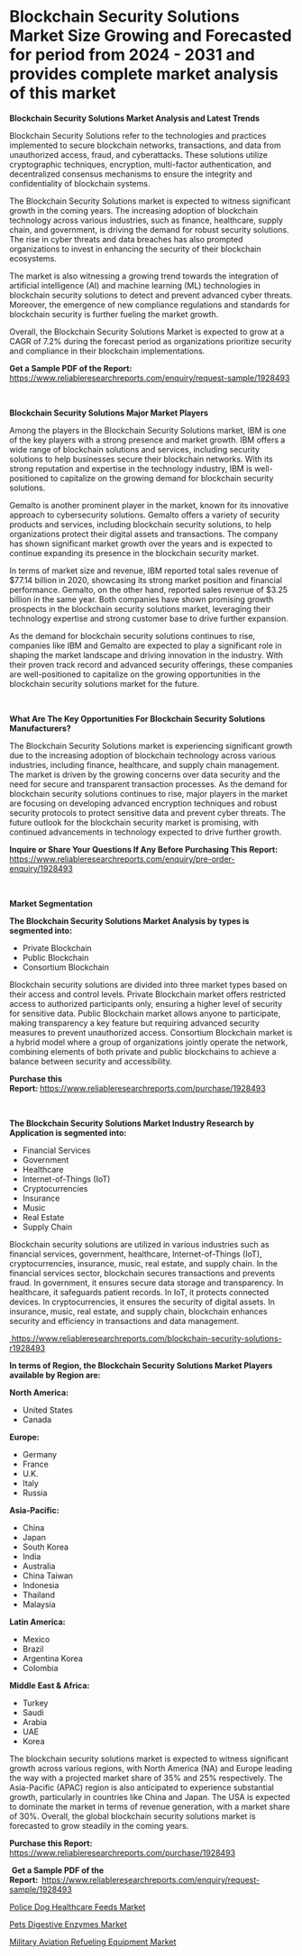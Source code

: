 <p><h1>Blockchain Security Solutions Market Size Growing and Forecasted for period from 2024 - 2031 and provides complete market analysis of this market</h1></p><p><strong>Blockchain Security Solutions Market Analysis and Latest Trends</strong></p>
<p><p>Blockchain Security Solutions refer to the technologies and practices implemented to secure blockchain networks, transactions, and data from unauthorized access, fraud, and cyberattacks. These solutions utilize cryptographic techniques, encryption, multi-factor authentication, and decentralized consensus mechanisms to ensure the integrity and confidentiality of blockchain systems.</p><p>The Blockchain Security Solutions market is expected to witness significant growth in the coming years. The increasing adoption of blockchain technology across various industries, such as finance, healthcare, supply chain, and government, is driving the demand for robust security solutions. The rise in cyber threats and data breaches has also prompted organizations to invest in enhancing the security of their blockchain ecosystems.</p><p>The market is also witnessing a growing trend towards the integration of artificial intelligence (AI) and machine learning (ML) technologies in blockchain security solutions to detect and prevent advanced cyber threats. Moreover, the emergence of new compliance regulations and standards for blockchain security is further fueling the market growth.</p><p>Overall, the Blockchain Security Solutions Market is expected to grow at a CAGR of 7.2% during the forecast period as organizations prioritize security and compliance in their blockchain implementations.</p></p>
<p><strong>Get a Sample PDF of the Report:&nbsp;</strong> <a href="https://www.reliableresearchreports.com/enquiry/request-sample/1928493">https://www.reliableresearchreports.com/enquiry/request-sample/1928493</a></p>
<p>&nbsp;</p>
<p><strong>Blockchain Security Solutions Major Market Players</strong></p>
<p><p>Among the players in the Blockchain Security Solutions market, IBM is one of the key players with a strong presence and market growth. IBM offers a wide range of blockchain solutions and services, including security solutions to help businesses secure their blockchain networks. With its strong reputation and expertise in the technology industry, IBM is well-positioned to capitalize on the growing demand for blockchain security solutions.</p><p>Gemalto is another prominent player in the market, known for its innovative approach to cybersecurity solutions. Gemalto offers a variety of security products and services, including blockchain security solutions, to help organizations protect their digital assets and transactions. The company has shown significant market growth over the years and is expected to continue expanding its presence in the blockchain security market.</p><p>In terms of market size and revenue, IBM reported total sales revenue of $77.14 billion in 2020, showcasing its strong market position and financial performance. Gemalto, on the other hand, reported sales revenue of $3.25 billion in the same year. Both companies have shown promising growth prospects in the blockchain security solutions market, leveraging their technology expertise and strong customer base to drive further expansion.</p><p>As the demand for blockchain security solutions continues to rise, companies like IBM and Gemalto are expected to play a significant role in shaping the market landscape and driving innovation in the industry. With their proven track record and advanced security offerings, these companies are well-positioned to capitalize on the growing opportunities in the blockchain security solutions market for the future.</p></p>
<p>&nbsp;</p>
<p><strong>What Are The Key Opportunities For Blockchain Security Solutions Manufacturers?</strong></p>
<p><p>The Blockchain Security Solutions market is experiencing significant growth due to the increasing adoption of blockchain technology across various industries, including finance, healthcare, and supply chain management. The market is driven by the growing concerns over data security and the need for secure and transparent transaction processes. As the demand for blockchain security solutions continues to rise, major players in the market are focusing on developing advanced encryption techniques and robust security protocols to protect sensitive data and prevent cyber threats. The future outlook for the blockchain security market is promising, with continued advancements in technology expected to drive further growth.</p></p>
<p><strong>Inquire or Share Your Questions If Any Before Purchasing This Report:</strong> <a href="https://www.reliableresearchreports.com/enquiry/pre-order-enquiry/1928493">https://www.reliableresearchreports.com/enquiry/pre-order-enquiry/1928493</a></p>
<p>&nbsp;</p>
<p><strong>Market Segmentation</strong></p>
<p><strong>The Blockchain Security Solutions Market Analysis by types is segmented into:</strong></p>
<p><ul><li>Private Blockchain</li><li>Public Blockchain</li><li>Consortium Blockchain</li></ul></p>
<p><p>Blockchain security solutions are divided into three market types based on their access and control levels. Private Blockchain market offers restricted access to authorized participants only, ensuring a higher level of security for sensitive data. Public Blockchain market allows anyone to participate, making transparency a key feature but requiring advanced security measures to prevent unauthorized access. Consortium Blockchain market is a hybrid model where a group of organizations jointly operate the network, combining elements of both private and public blockchains to achieve a balance between security and accessibility.</p></p>
<p><strong>Purchase this Report:&nbsp;</strong><a href="https://www.reliableresearchreports.com/purchase/1928493">https://www.reliableresearchreports.com/purchase/1928493</a></p>
<p>&nbsp;</p>
<p><strong>The Blockchain Security Solutions Market Industry Research by Application is segmented into:</strong></p>
<p><ul><li>Financial Services</li><li>Government</li><li>Healthcare</li><li>Internet-of-Things (IoT)</li><li>Cryptocurrencies</li><li>Insurance</li><li>Music</li><li>Real Estate</li><li>Supply Chain</li></ul></p>
<p><p>Blockchain security solutions are utilized in various industries such as financial services, government, healthcare, Internet-of-Things (IoT), cryptocurrencies, insurance, music, real estate, and supply chain. In the financial services sector, blockchain secures transactions and prevents fraud. In government, it ensures secure data storage and transparency. In healthcare, it safeguards patient records. In IoT, it protects connected devices. In cryptocurrencies, it ensures the security of digital assets. In insurance, music, real estate, and supply chain, blockchain enhances security and efficiency in transactions and data management.</p></p>
<p><a href="https://www.reliableresearchreports.com/blockchain-security-solutions-r1928493">&nbsp;https://www.reliableresearchreports.com/blockchain-security-solutions-r1928493</a></p>
<p><strong>In terms of Region, the Blockchain Security Solutions Market Players available by Region are:</strong></p>
<p>
    <p> <strong> North America: </strong>
        <ul>
            <li>United States</li>
            <li>Canada</li>
        </ul>
        </p> 
    <p> <strong> Europe: </strong>
        <ul>
            <li>Germany</li>
            <li>France</li>
            <li>U.K.</li>
            <li>Italy</li>
            <li>Russia</li>
        </ul>
        </p> 
    <p> <strong> Asia-Pacific: </strong>
        <ul>
            <li>China</li>
            <li>Japan</li>
            <li>South Korea</li>
            <li>India</li>
            <li>Australia</li>
            <li>China Taiwan</li>
            <li>Indonesia</li>
            <li>Thailand</li>
            <li>Malaysia</li>
        </ul>
        </p> 
    <p> <strong> Latin America: </strong>
        <ul>
            <li>Mexico</li>
            <li>Brazil</li>
            <li>Argentina Korea</li>
            <li>Colombia</li>
        </ul>
        </p> 
    <p> <strong> Middle East & Africa: </strong>
        <ul>
            <li>Turkey</li>
            <li>Saudi</li>
            <li>Arabia</li>
            <li>UAE</li>
            <li>Korea</li>
        </ul>
    </p>
    </p>
<p><p>The blockchain security solutions market is expected to witness significant growth across various regions, with North America (NA) and Europe leading the way with a projected market share of 35% and 25% respectively. The Asia-Pacific (APAC) region is also anticipated to experience substantial growth, particularly in countries like China and Japan. The USA is expected to dominate the market in terms of revenue generation, with a market share of 30%. Overall, the global blockchain security solutions market is forecasted to grow steadily in the coming years.</p></p>
<p><strong>Purchase this Report: </strong><a href="https://www.reliableresearchreports.com/purchase/1928493">https://www.reliableresearchreports.com/purchase/1928493</a></p>
<p>&nbsp;<strong>Get a Sample PDF of the Report:&nbsp;&nbsp;</strong><a href="https://www.reliableresearchreports.com/enquiry/request-sample/1928493">https://www.reliableresearchreports.com/enquiry/request-sample/1928493</a></p>
<p><strong></strong></p>
<p><p><a href="https://github.com/haleemasakdiya1/Market-Research-Report-List-1/blob/main/police-dog-healthcare-feeds-market.md">Police Dog Healthcare Feeds Market</a></p><p><a href="https://github.com/fkhcgcyl33/Market-Research-Report-List-1/blob/main/pets-digestive-enzymes-market.md">Pets Digestive Enzymes Market</a></p><p><a href="https://github.com/yazulaeha/Market-Research-Report-List-1/blob/main/military-aviation-refueling-equipment-market.md">Military Aviation Refueling Equipment Market</a></p></p>